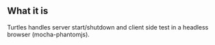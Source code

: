 ## What it is

Turtles handles server start/shutdown and client side test in a headless browser (mocha-phantomjs).

